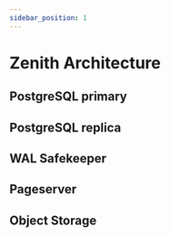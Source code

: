 ```yaml
---
sidebar_position: 1
---
```


# Zenith Architecture



## PostgreSQL primary

## PostgreSQL replica

## WAL Safekeeper

## Pageserver

## Object Storage

